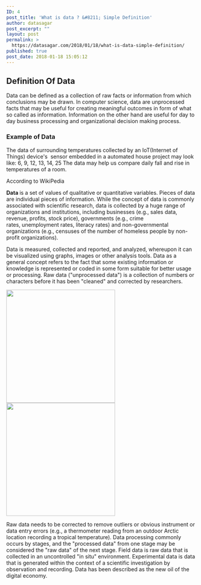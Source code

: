 ```yaml
---
ID: 4
post_title: 'What is data ? &#8211; Simple Definition'
author: datasagar
post_excerpt: ""
layout: post
permalink: >
  https://datasagar.com/2018/01/18/what-is-data-simple-definition/
published: true
post_date: 2018-01-18 15:05:12
---
```

<h2>Definition Of Data</h2>
Data can be defined as a collection of raw facts or information from which conclusions may be drawn. In computer science, data are unprocessed facts that may be useful for creating meaningful outcomes in form of what so called as information. Information on the other hand are useful for day to day business processing and organizational decision making process.
<h3>Example of Data</h3>
The data of surrounding temperatures collected by an IoT(Internet of Things) device's  sensor embedded in a automated house project may look like:
6, 9, 12, 13, 14, 25
The data may help us compare daily fall and rise in temperatures of a room.

According to WikiPedia

<b>Data </b>is a set of values of qualitative or quantitative variables. Pieces of data are individual pieces of information. While the concept of data is commonly associated with scientific research, data is collected by a huge range of organizations and institutions, including businesses (e.g., sales data, revenue, profits, stock price), governments (e.g., crime rates, unemployment rates, literacy rates) and non-governmental organizations (e.g., censuses of the number of homeless people by non-profit organizations).

Data is measured, collected and reported, and analyzed, whereupon it can be visualized using graphs, images or other analysis tools. Data as a general concept refers to the fact that some existing information or knowledge is represented or coded in some form suitable for better usage or processing. Raw data ("unprocessed data") is a collection of numbers or characters before it has been "cleaned" and corrected by researchers.

<img class="alignnone size-medium wp-image-5" src="https://datasagar.com/wp-content/uploads/2018/01/874px-Data_types_-_en.svg_-288x300.png" alt="" width="288" height="300" /><img class="size-medium wp-image-5 alignleft" src="https://datasagar.com/wp-content/uploads/2018/01/874px-Data_types_-_en.svg_-288x300.png" alt="" width="288" height="300" />

Raw data needs to be corrected to remove outliers or obvious instrument or data entry errors (e.g., a thermometer reading from an outdoor Arctic location recording a tropical temperature). Data processing commonly occurs by stages, and the "processed data" from one stage may be considered the "raw data" of the next stage. Field data is raw data that is collected in an uncontrolled "in situ" environment. Experimental data is data that is generated within the context of a scientific investigation by observation and recording. Data has been described as the new oil of the digital economy.